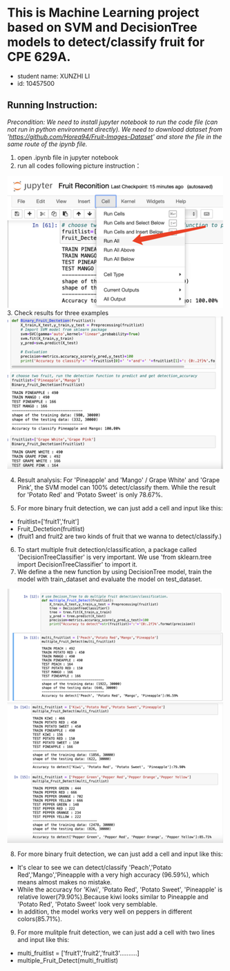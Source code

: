 # This is Machine Learning project based on SVM and DecisionTree models to detect/classify fruit for CPE 629A.
* student name: XUNZHI LI
* id: 10457500

## Running Instruction: 
*Precondition: We need to install jupyter notebook to run the code file (can not run in python environment directly).*
*We need to download dataset from 'https://github.com/Horea94/Fruit-Images-Dataset' and store the file in the same route of the ipynb file.*
1. open .ipynb file in jupyter notebook
2. run all codes following picture instruction：
<img src="https://github.com/XunzhiLi/EE-629-A/blob/f54a3bd8c086ab79833c5c370dbdf81e16a18f5e/step2%20screenshot.pic.jpg" width="500" />
3. Check results for three examples      
<img src="https://github.com/XunzhiLi/EE-629-A/blob/d1cdc56c4064e81bb57c0a29334afb9786edc334/step3.pic.jpg" width="500" /> 

4. Result analysis: For 'Pineapple' and 'Mango' / Grape White' and 'Grape Pink', the SVM model can 100% detect/classify them. While the result for 'Potato Red' and 'Potato Sweet' is only 78.67%.

5. For more binary fruit detection, we can just add a cell and input like this:
* fruitlist=['fruit1','fruit']
* Fruit_Dectetion(fruitlist)
* (fruit1 and fruit2 are two kinds of fruit that we wanna to detect/classify.)
6. To start multiple fruit detection/classification, a package called 'DecisionTreeClassifier' is very important. We use 'from sklearn.tree import DecisionTreeClassifier' to import it.
7. We define a the new function by using DecisionTree model, train the model with train_dataset and evaluate the model on test_dataset.
<img src="https://github.com/XunzhiLi/EE-629-A/blob/1b2ec6195ef2d3b41c0331ee2412f17ff62233b7/step7_1.jpg" width="500" />
<img src="https://github.com/XunzhiLi/EE-629-A/blob/80fc4359e968f313da0ed0ec3b493bcb70926ff3/step7_2.jpg" width="500" />

8. For more binary fruit detection, we can just add a cell and input like this:
* It's clear to see we can detect/classify 'Peach','Potato Red','Mango','Pineapple with a very high accuracy (96.59%), which means almost makes no mistake. 
* While the accuracy for 'Kiwi', 'Potato Red', 'Potato Sweet', 'Pineapple' is relative lower(79.90%).Because kiwi looks similar to Pineapple and 'Potato Red', 'Potato Sweet' look very semblable. 
* In addition, the model works very well on peppers in different colors(85.71%).

9. For more mulitple fruit detection, we can just add a cell with two lines and input like this:
* multi_fruitlist = ['fruit1','fruit2','fruit3'..........]
* multiple_Fruit_Detect(multi_fruitlist)
